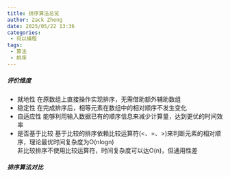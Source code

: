 ```yaml
---
title: 排序算法总览
author: Zack Zheng
date: 2025/05/22 13:36
categories:
 - 何以编程
tags:
 - 算法
 - 排序
---
```


##### 评价维度

+ 就地性
在原数组上直接操作实现排序，无需借助额外辅助数组
+ 稳定性
在完成排序后，相等元素在数组中的相对顺序不发生变化
+ 自适应性
能够利用输入数据已有的顺序信息来减少计算量，达到更优的时间效率
+ 是否基于比较
基于比较的排序依赖比较运算符(<、=、>)来判断元素的相对顺序，理论最优时间复杂度为O(nlogn)    
非比较排序不使用比较运算符，时间复杂度可以达O(n)，但通用性差


##### 排序算法对比

<simple-img src="https://gitee.com/zackzhengxy/picGallery/raw/main/imgs/sorting_algorithms_comparison.png"></simple-img>
